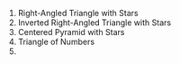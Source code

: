 1.  Right-Angled Triangle with Stars
2.  Inverted Right-Angled Triangle with Stars
3.  Centered Pyramid with Stars
4.  Triangle of Numbers
5.  
